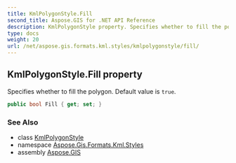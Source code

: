 ```yaml
---
title: KmlPolygonStyle.Fill
second_title: Aspose.GIS for .NET API Reference
description: KmlPolygonStyle property. Specifies whether to fill the polygon. Default value is true.
type: docs
weight: 20
url: /net/aspose.gis.formats.kml.styles/kmlpolygonstyle/fill/
---
```

## KmlPolygonStyle.Fill property

Specifies whether to fill the polygon. Default value is `true`.

```csharp
public bool Fill { get; set; }
```

### See Also

* class [KmlPolygonStyle](../)
* namespace [Aspose.Gis.Formats.Kml.Styles](../../kmlpolygonstyle/)
* assembly [Aspose.GIS](../../../)


